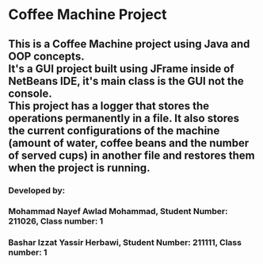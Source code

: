 # Coffee Machine Project
## This is a Coffee Machine project using Java and OOP concepts. <br>It's a GUI project built using JFrame inside of NetBeans IDE, it's main class is the GUI not the console.<br>This project has a logger that stores the operations permanently in a file. It also stores the current configurations of the machine (amount of water, coffee beans and the number of served cups) in another file and restores them when the project is running.
### Developed by:
### Mohammad Nayef Awlad Mohammad, Student Number: 211026, Class number: 1
### Bashar Izzat Yassir Herbawi, Student Number: 211111, Class number: 1
